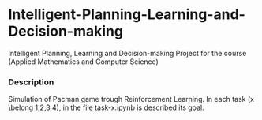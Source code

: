 # Intelligent-Planning-Learning-and-Decision-making
Intelligent Planning, Learning and Decision-making Project for the course (Applied Mathematics and Computer Science)


### Description 
Simulation of Pacman game trough Reinforcement Learning. In each task (x \belong 1,2,3,4), in the file task-x.ipynb is described its goal. 
